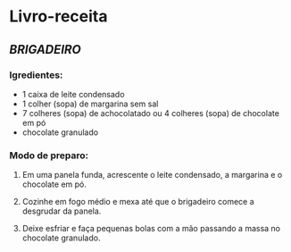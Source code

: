 # Livro-receita

## _BRIGADEIRO_
### Igredientes:
* 1 caixa de leite condensado
* 1 colher (sopa) de margarina sem sal
* 7 colheres (sopa) de achocolatado ou 4 colheres (sopa) de chocolate em pó
* chocolate granulado

### Modo de preparo:
1. Em uma panela funda, acrescente o leite condensado, a margarina e o chocolate em pó.

1. Cozinhe em fogo médio e mexa até que o brigadeiro comece a desgrudar da panela.

1. Deixe esfriar e faça pequenas bolas com a mão passando a massa no chocolate granulado.
